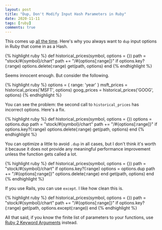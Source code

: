 ```yaml
---
layout: post
title: "Dup, Don't Modify Input Hash Parameters in Ruby"
date: 2020-11-11
tags: [ruby]
comments: true
---
```

This comes up [all the time](https://github.com/dblock/iex-ruby-client/pull/94#discussion_r520637150). Here's why you always want to `dup` input options in Ruby that come in as a Hash.

{% highlight ruby %}
def historical_prices(symbol, options = {})
  path = "stock/#{symbol}/chart"
  path += "/#{options[:range]}" if options.key?(:range)
  options.delete(:range)
  get(path, options)
end
{% endhighlight %}

Seems innocent enough. But consider the following.

{% highlight ruby %}
options = { range: 'year' }
msft_prices = historical_prices('MSFT', options)
goog_prices = historical_prices('GOOG', options)
{% endhighlight %}

You can see the problem: the second call to `historical_prices` has incorrect options. Here's a fix.

{% highlight ruby %}
def historical_prices(symbol, options = {})
  options = options.dup
  path = "stock/#{symbol}/chart"
  path += "/#{options[:range]}" if options.key?(:range)
  options.delete(:range)
  get(path, options)
end
{% endhighlight %}

You can optimize a little to avoid `.dup` in all cases, but I don't think it's worth it because it does not provide any meaningful performance improvement unless the function gets called a lot.

{% highlight ruby %}
def historical_prices(symbol, options = {})
  path = "stock/#{symbol}/chart"
  if options.key?(:range)
    options = options.dup
    path += "/#{options[:range]}"
    options.delete(:range)
  end
  get(path, options)
end
{% endhighlight %}

If you use Rails, you can use `except`. I like how clean this is.

{% highlight ruby %}
def historical_prices(symbol, options = {})
  path = "stock/#{symbol}/chart"
  path += "/#{options[:range]}" if options.key?(:range)
  get(path, options.except(:range))
end
{% endhighlight %}

All that said, if you know the finite list of parameters to your functions, use [Ruby 2 Keyword Arguments](https://thoughtbot.com/blog/ruby-2-keyword-arguments) instead.
